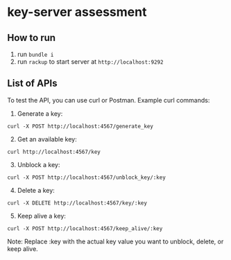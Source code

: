 # key-server assessment

## How to run
1. run `bundle i` 
2. run `rackup` to start server at `http://localhost:9292` 


## List of APIs

To test the API, you can use curl or Postman.
Example curl commands:
1. Generate a key:
```
curl -X POST http://localhost:4567/generate_key
```
2. Get an available key:
```
curl http://localhost:4567/key
```
3. Unblock a key:
```
curl -X POST http://localhost:4567/unblock_key/:key
```
4. Delete a key:
```
curl -X DELETE http://localhost:4567/key/:key
```
5. Keep alive a key:
```
curl -X POST http://localhost:4567/keep_alive/:key
```

Note: Replace :key with the actual key value you want to unblock, delete, or keep alive.